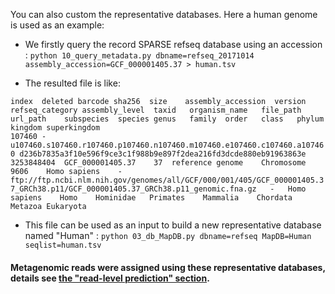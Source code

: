 You can also custom the representative databases. Here a human genome is used as an example:

* We firstly query the record SPARSE refseq database using an accession :
`python 10_query_metadata.py dbname=refseq_20171014 assembly_accession=GCF_000001405.37 > human.tsv`

* The resulted file is like:

`index	deleted barcode sha256	size	assembly_accession	version refseq_category assembly_level	taxid	organism_name	file_path	url_path	subspecies	species genus	family	order	class	phylum	kingdom superkingdom`  
`107460	-	u107460.s107460.r107460.p107460.n107460.m107460.e107460.c107460.a107460 d236b7835a3f10e596f9ce3c1f988b9e897f2dea216fd3dcde880eb91963863e	3253848404	GCF_000001405.37	37	reference genome	Chromosome	9606	Homo sapiens	-	ftp://ftp.ncbi.nlm.nih.gov/genomes/all/GCF/000/001/405/GCF_000001405.37_GRCh38.p11/GCF_000001405.37_GRCh38.p11_genomic.fna.gz	-	Homo sapiens	Homo	Hominidae	Primates	Mammalia	Chordata	Metazoa	Eukaryota`

* This file can be used as an input to build a new representative database named "Human" :
`python 03_db_MapDB.py dbname=refseq MapDB=Human seqlist=human.tsv`

#### Metagenomic reads were assigned using these representative databases, details see [the "read-level prediction" section](map.md).
